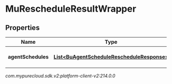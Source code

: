 # MuRescheduleResultWrapper


## Properties

| Name | Type | Description | Notes |
| ------------ | ------------- | ------------- | ------------- |
| **agentSchedules** | [**List&lt;BuAgentScheduleRescheduleResponse&gt;**](BuAgentScheduleRescheduleResponse) | The list of agent schedules |  [optional] |




_com.mypurecloud.sdk.v2:platform-client-v2:214.0.0_
